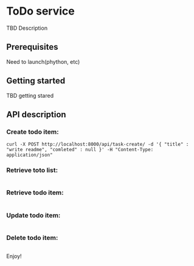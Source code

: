 # ToDo service
TBD Description
## Prerequisites
Need to launch(phython, etc)
## Getting started
TBD getting stared
## API description
### Create todo item:
```
curl -X POST http://localhost:8000/api/task-create/ -d '{ "title" : "write readme", "comleted" : null }' -H "Content-Type: application/json"
```
### Retrieve toto list:
```

```
### Retrieve todo item:
```

```
### Update todo item:
```

```
### Delete todo item:
```

```
Enjoy!
